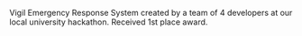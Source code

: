 Vigil 
Emergency Response System created by a team of 4 developers at our local university hackathon. Received 1st place award. 
 
